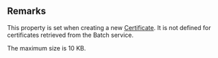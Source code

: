 ## Remarks  
 This property is set when creating a new [Certificate](assetId:///T:Microsoft.Azure.Batch.Certificate?qualifyHint=False&autoUpgrade=True). It is not defined for certificates              retrieved from the Batch service.  
  
 The maximum size is 10 KB.